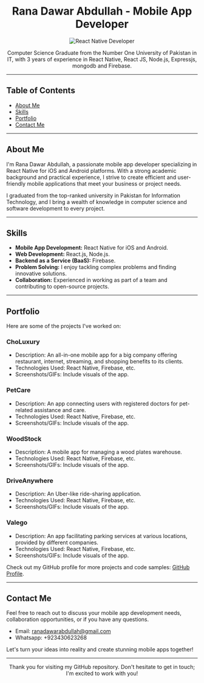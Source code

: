 <h1 align="center">Rana Dawar Abdullah - Mobile App Developer</h1>

<div align="center">
  <img src="[your-profile-picture-url.jpg](https://www.google.com/url?sa=i&url=https%3A%2F%2Fwww.pinterest.com%2Fpin%2F640566746979743049%2F&psig=AOvVaw2uj2gce0NZYI3SFqJu0gLX&ust=1695425858318000&source=images&cd=vfe&opi=89978449&ved=0CBAQjRxqFwoTCJDu7dHvvIEDFQAAAAAdAAAAABAE)" alt="React Native Developer">
</div>


<p align="center">
  Computer Science Graduate from the Number One University of Pakistan in IT, with 3 years of experience in React Native, React JS, Node.js, Expressjs, mongodb and Firebase.
</p>

---

## Table of Contents

- [About Me](#about-me)
- [Skills](#skills)
- [Portfolio](#portfolio)
- [Contact Me](#contact-me)

---

## About Me

I'm Rana Dawar Abdullah, a passionate mobile app developer specializing in React Native for iOS and Android platforms. With a strong academic background and practical experience, I strive to create efficient and user-friendly mobile applications that meet your business or project needs.

I graduated from the top-ranked university in Pakistan for Information Technology, and I bring a wealth of knowledge in computer science and software development to every project.

---

## Skills

- **Mobile App Development:** React Native for iOS and Android.
- **Web Development:** React.js, Node.js.
- **Backend as a Service (BaaS):** Firebase.
- **Problem Solving:** I enjoy tackling complex problems and finding innovative solutions.
- **Collaboration:** Experienced in working as part of a team and contributing to open-source projects.

---

## Portfolio

Here are some of the projects I've worked on:

### ChoLuxury

- Description: An all-in-one mobile app for a big company offering restaurant, internet, streaming, and shopping benefits to its clients.
- Technologies Used: React Native, Firebase, etc.
- Screenshots/GIFs: Include visuals of the app.

### PetCare

- Description: An app connecting users with registered doctors for pet-related assistance and care.
- Technologies Used: React Native, Firebase, etc.
- Screenshots/GIFs: Include visuals of the app.

### WoodStock

- Description: A mobile app for managing a wood plates warehouse.
- Technologies Used: React Native, Firebase, etc.
- Screenshots/GIFs: Include visuals of the app.

### DriveAnywhere

- Description: An Uber-like ride-sharing application.
- Technologies Used: React Native, Firebase, etc.
- Screenshots/GIFs: Include visuals of the app.

### Valego

- Description: An app facilitating parking services at various locations, provided by different companies.
- Technologies Used: React Native, Firebase, etc.
- Screenshots/GIFs: Include visuals of the app.

Check out my GitHub profile for more projects and code samples: [GitHub Profile](www.github.com/ranadawar).

---

## Contact Me

Feel free to reach out to discuss your mobile app development needs, collaboration opportunities, or if you have any questions.

- Email: ranadawarabdullah@gmail.com
- Whatsapp: +923430623268

Let's turn your ideas into reality and create stunning mobile apps together!

---

<p align="center">
  Thank you for visiting my GitHub repository. Don't hesitate to get in touch; I'm excited to work with you!
</p>
